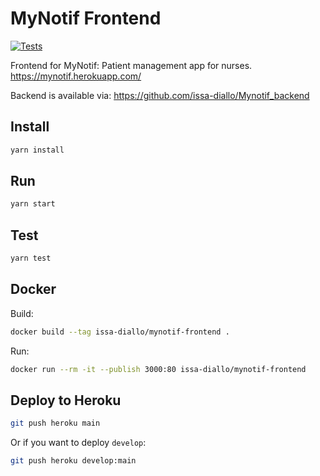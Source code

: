 # MyNotif Frontend

[![Tests](https://github.com/issa-diallo/MyNotif_frontend/workflows/Tests/badge.svg?branch=develop)](https://github.com/issa-diallo/MyNotif_frontend/actions?query=workflow%3ATests)

Frontend for MyNotif: Patient management app for nurses.
https://mynotif.herokuapp.com/

Backend is available via:
<https://github.com/issa-diallo/Mynotif_backend>

## Install
```sh
yarn install
```

## Run
```sh
yarn start
```

## Test
```sh
yarn test
```

## Docker
Build:
```sh
docker build --tag issa-diallo/mynotif-frontend .
```
Run:
```sh
docker run --rm -it --publish 3000:80 issa-diallo/mynotif-frontend
```

## Deploy to Heroku
```sh
git push heroku main
```
Or if you want to deploy `develop`:
```sh
git push heroku develop:main
```

